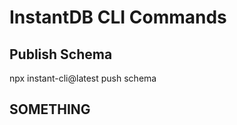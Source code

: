 <!-- @format -->

# InstantDB CLI Commands

## Publish Schema

npx instant-cli@latest push schema

## SOMETHING
